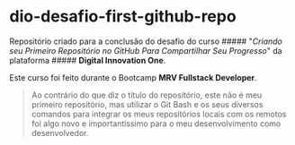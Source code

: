 # dio-desafio-first-github-repo

Repositório criado para a conclusão do desafio do curso ##### "*Criando seu Primeiro Repositório no GitHub Para Compartilhar Seu Progresso*" da plataforma ##### **Digital Innovation One**.

Este curso foi feito durante o Bootcamp **MRV Fullstack Developer**.

> Ao contrário do que diz o título do repositório, este não é meu primeiro repositório, mas utilizar o Git Bash e os seus diversos comandos para integrar os meus repositórios locais com os remotos foi algo novo e importantíssimo para o meu desenvolvimento como desenvolvedor.
